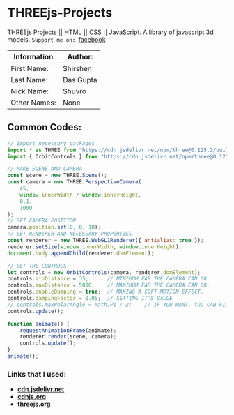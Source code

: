 # THREEjs-Projects
THREEjs Projects || HTML || CSS || JavaScript. A library of javascript 3d models.
`Support me on: `[facebook](https://www.facebook.com/shuvra.gupta.16/)

 Information |Author: |
------- | ------------- |
First Name: | Shirshen |
Last Name: | Das Gupta |
Nick Name: | Shuvro |
Other Names: | None |

## Common Codes: 
``` Javascript
// Import necessary packages
import * as THREE from "https://cdn.jsdelivr.net/npm/three@0.125.2/build/three.module.js";
import { OrbitControls } from "https://cdn.jsdelivr.net/npm/three@0.125.2/examples/jsm/controls/OrbitControls.js";

// MAKE SCENE AND CAMERA
const scene = new THREE.Scene();
const camera = new THREE.PerspectiveCamera(
    45,
    window.innerWidth / window.innerHeight,
    0.1,
    1000
);
// SET CAMERA POSITION
camera.position.set(0, 0, 10);
// SET RENDERER AND NECESSARY PROPERTIES
const renderer = new THREE.WebGL1Renderer({ antialias: true });
renderer.setSize(window.innerWidth, window.innerHeight);
document.body.appendChild(renderer.domElement);

// SET THE CONTROLS.
let controls = new OrbitControls(camera, renderer.domElement);
controls.minDistance = 35;		// MINIMUM FAR THE CAMERA CAN GO.
controls.maxDistance = 5000;	// MAXIMUM FAR THE CAMERA CAN GO.
controls.enableDamping = true;	// MAKING A SOFT MOTION EFFECT.
controls.dampingFactor = 0.05;	// SETTING IT'S VALUE
// controls.maxPolarAngle = Math.PI / 2;	// IF YOU WANT, YOU CAN FIX THE CAMERA ANGULAR MOVEMENT.
controls.update();	

function animate() {
    requestAnimationFrame(animate);
    renderer.render(scene, camera);
    controls.update();
}
animate();
```

### Links that I used: 
* **[cdn.jsdelivr.net](https://www.jsdelivr.com/)**
* **[cdnjs.org](https://cdnjs.com/)**
* **[threejs.org](https://threejs.org/)**
